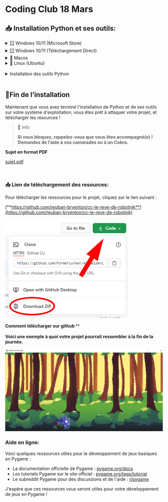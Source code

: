 # Coding Club 18 Mars

## 📥 Installation Python et ses outils:

<details>
    <summary>🪟 Windows 10/11 (Microsoft Store)</summary>

1. Installez Python à partir du Microsoft Store :
    - Ouvrez le Microsoft Store et recherchez "Python".
    - Cliquez sur "Obtenir" pour télécharger et installer Python.</br>
2. Une fois l'installation terminée, ouvrez une invite de commande (CMD) et tapez "python" pour vérifier que Python est installé et fonctionne correctement.
</details>

<details>
    <summary>🪟 Windows 10/11 (Téléchargement Direct)</summary>

1. Téléchargez l'installateur Python à partir du site officiel : <a href="https://www.python.org/downloads/windows/">https://www.python.org/downloads/windows</a></br>
2. Cliquez sur le bouton "Download Python X.X.X" pour télécharger le programme d'installation.</br>
3. Exécutez le programme d'installation et suivez les instructions à l'écran.</br>
4. Cochez la case "Add Python X.X to PATH" pour ajouter Python à la variable d'environnement PATH de Windows.</br>
5. Sélectionnez "Install Now" pour installer Python.</br>
6. Une fois l'installation terminée, ouvrez une invite de commande (CMD) et tapez "python" pour vérifier que Python est installé et fonctionne correctement.
</details>

<details>
    <summary>🍎 Macos</summary>

1. Ouvrez un navigateur Web et accédez à la page de téléchargement de Python : <a href="https://www.python.org/downloads/mac-osx/">https://www.python.org/downloads/mac-osx/</a></br>
2. Téléchargez l'installateur de la dernière version stable de Python.</br>
3. Ouvrez le fichier téléchargé et double-cliquez sur l'icône du package d'installation Python.</br>
4. Suivez les instructions à l'écran pour installer Python.</br>
5. Une fois l'installation terminée, ouvrez un terminal et tapez "python" pour vérifier que Python est installé et fonctionne correctement.
</details>

<details>
    <summary>🐧 Linux (Ubuntu)</summary>

1. Ouvrez un terminal.

2. Mettez à jour les dépôts et les paquets système en tapant les commandes suivantes :

```bash
sudo apt-get update
sudo apt-get upgrade
```

3. Installez Python en tapant la commande suivante :

```bash
sudo apt-get install python3
```

4. Une fois l'installation terminée, tapez "python3" pour vérifier que Python est installé et fonctionne correctement.
</details>
</br>
<details>
    <summary>Installation des outils Python</summary>

PIP est deja installé sur windows et macos, donc si vous n’êtes pas sur linux vous pouvez passer à l’instalation PyGame.

<details>
    <summary>Installation PIP (Pas macos ou windows 10/11)</summary>

Pour installer les outils Python, vous pouvez utiliser le gestionnaire de paquets pip. Pip est inclus dans Python 2.7.9+ et Python 3.4+. Si pip n'est pas installé, vous pouvez l'installer en utilisant la commande suivante :

```bash
sudo apt-get install python3-pip
```
</details>

<details>
    <summary>Installation PyGame</summary>

Pour installer le module PyGame, utilisez la commande suivante:

```bash
pip install pygame
```
</details>
</details>

</br>

## 🎉Fin de l’installation

Maintenant que vous avez terminé l'installation de Python et de ses outils sur votre système d'exploitation, vous êtes prêt à attaquer votre projet, et télécharger les resources !

> 📘 Info
>
> **Si vous bloquez, rappelez-vous que vous êtes accompagné(e) ! Demandez de l’aide à vos camarades ou à un Cobra.**

**Sujet en format PDF**

[sujet.pdf](readme_files/sujet.pdf)

</br>

### 📥 **Lien de téléchargement des resources:**

Pour télécharger les ressources pour le projet, cliquez sur le lien suivant :

[**https://github.com/reuban-bryenton/cc-le-reve-de-robotnik**](https://github.com/reuban-bryenton/cc-le-reve-de-robotnik)

![**Comment télécharger sur github ^^**](readme_files/Untitled.png)

**Comment télécharger sur github ^^**
<br></br>
**Voici une exemple à quoi votre projet pourrait ressembler à la fin de la journée.**

![cc.png](readme_files/cc.png)

### Aide en ligne:

Voici quelques ressources utiles pour le développement de jeux basiques en Pygame :

- La documentation officielle de Pygame : [pygame.org/docs](https://www.pygame.org/docs/)
- Les tutoriels Pygame sur le site officiel : [pygame.org/tags/tutorial](https://www.pygame.org/tags/tutorial)
- Le subreddit Pygame pour des discussions et de l'aide : [r/pygame](https://www.reddit.com/r/pygame/)

J'espère que ces ressources vous seront utiles pour votre développement de jeux en Pygame !
